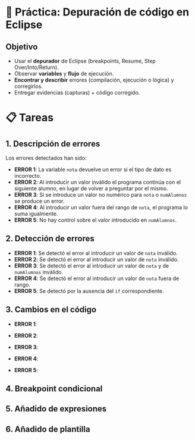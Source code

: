 
# 🐞 Práctica: Depuración de código en Eclipse

## Objetivo

* Usar el **depurador** de Eclipse (breakpoints, Resume, Step Over/Into/Return).
* Observar **variables** y **flujo** de ejecución.
* **Encontrar y describir** errores (compilación, ejecución o lógica) y corregirlos.
* Entregar evidencias (capturas) + código corregido.

# 📋 Tareas

## 1. Descripción de errores

Los errores detectados han sido:
- **ERROR 1**: La variable `nota` devuelve un error si el tipo de dato es incorrecto.
- **ERROR 2**: Al introducir un valor inválido el programa continúa con el siguiente alumno, en lugar de volver a preguntar por el mismo.
- **ERROR 3**: Si se introduce un valor no numérico para `nota` o `numAlumnos` se produce un error.
- **ERROR 4**: Al introducir un valor fuera del rango de `nota`, el programa lo suma igualmente.
- **ERROR 5**: No hay control sobre el valor introducido en `numAlumnos`.

## 2. Detección de errores
- **ERROR 1**: Se detectó el error al introducir un valor  de `nota` inválido.
- **ERROR 2**:  Se detectó el error al introducir un valor  de `nota` inválido.
- **ERROR 3**: Se detectó el error al introducir un valor  de `nota` y de `numAlumnos` inválido.
- **ERROR 4**: Se detectó el error al introducir un valor  de `nota` fuera de rango.
- **ERROR 5**: Se detectó por la ausencia del `if` correspondiente.
  
## 3. Cambios en el código
- **ERROR 1**:

- **ERROR 2**:
- **ERROR 3**:
- **ERROR 4**: 
- **ERROR 5**:
  
## 4. Breakpoint condicional

## 5. Añadido de expresiones

## 6. Añadido de plantilla
